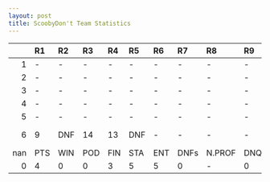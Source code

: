 ```yaml
---
layout: post 
title: ScoobyDon't Team Statistics
--- 
```


|     | R1   | R2   | R3   | R4   | R5   | R6   | R7   | R8     | R9   | R10   | R11   | R12   | Points   | Pos          |
|----:|:-----|:-----|:-----|:-----|:-----|:-----|:-----|:-------|:-----|:------|:------|:------|:---------|:-------------|
|   1 | -    | -    | -    | -    | -    | -    | -    | -      | -    | -     | -     | -     | nan      | nan          |
|   2 | -    | -    | -    | -    | -    | -    | -    | -      | -    | -     | -     | -     | nan      | nan          |
|   3 | -    | -    | -    | -    | -    | -    | -    | -      | -    | -     | -     | -     | nan      | nan          |
|   4 | -    | -    | -    | -    | -    | -    | -    | -      | -    | -     | -     | -     | nan      | nan          |
|   5 | -    | -    | -    | -    | -    | -    | -    | -      | -    | -     | -     | -     | 4.0      | 15.0         |
|   6 | 9    | DNF  | 14   | 13   | DNF  | -    | -    | -      | -    | -     | -     | -     | nan      | Scooby Don't |
| nan | PTS  | WIN  | POD  | FIN  | STA  | ENT  | DNFs | N.PROF | DNQ  | %FIN  | PPR   | BST   | CHA      | RNK          |
|   0 | 4    | 0    | 0    | 3    | 5    | 5    | 0    | -      | 0    | 60.0  | 0.8   | 9     | 0        | 29           |